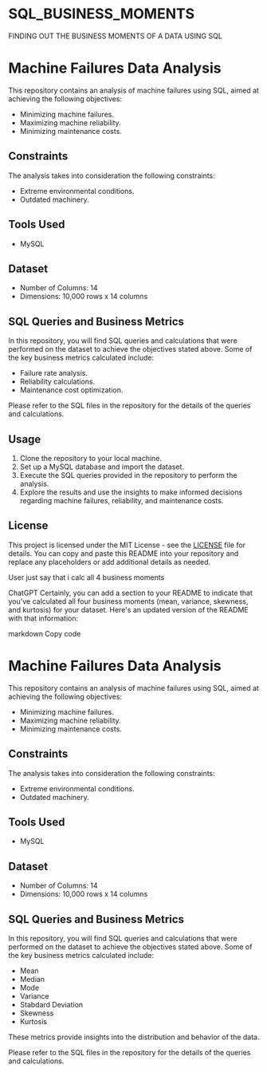 # SQL_BUSINESS_MOMENTS
FINDING OUT THE BUSINESS MOMENTS OF A DATA USING SQL

# Machine Failures Data Analysis

This repository contains an analysis of machine failures using SQL, aimed at achieving the following objectives:

- Minimizing machine failures.
- Maximizing machine reliability.
- Minimizing maintenance costs.

## Constraints

The analysis takes into consideration the following constraints:

- Extreme environmental conditions.
- Outdated machinery.

## Tools Used

- MySQL

## Dataset

- Number of Columns: 14
- Dimensions: 10,000 rows x 14 columns

## SQL Queries and Business Metrics

In this repository, you will find SQL queries and calculations that were performed on the dataset to achieve the objectives stated above. Some of the key business metrics calculated include:

- Failure rate analysis.
- Reliability calculations.
- Maintenance cost optimization.

Please refer to the SQL files in the repository for the details of the queries and calculations.

## Usage

1. Clone the repository to your local machine.
2. Set up a MySQL database and import the dataset.
3. Execute the SQL queries provided in the repository to perform the analysis.
4. Explore the results and use the insights to make informed decisions regarding machine failures, reliability, and maintenance costs.

## License

This project is licensed under the MIT License - see the [LICENSE](LICENSE) file for details.
You can copy and paste this README into your repository and replace any placeholders or add additional details as needed.




User
just say that i calc all 4 business moments

ChatGPT
Certainly, you can add a section to your README to indicate that you've calculated all four business moments (mean, variance, skewness, and kurtosis) for your dataset. Here's an updated version of the README with that information:

markdown
Copy code
# Machine Failures Data Analysis

This repository contains an analysis of machine failures using SQL, aimed at achieving the following objectives:

- Minimizing machine failures.
- Maximizing machine reliability.
- Minimizing maintenance costs.

## Constraints

The analysis takes into consideration the following constraints:

- Extreme environmental conditions.
- Outdated machinery.

## Tools Used

- MySQL

## Dataset

- Number of Columns: 14
- Dimensions: 10,000 rows x 14 columns

## SQL Queries and Business Metrics

In this repository, you will find SQL queries and calculations that were performed on the dataset to achieve the objectives stated above. Some of the key business metrics calculated include:

- Mean
- Median
- Mode
- Variance
- Stabdard Deviation
- Skewness
- Kurtosis

These metrics provide insights into the distribution and behavior of the data.

Please refer to the SQL files in the repository for the details of the queries and calculations.







